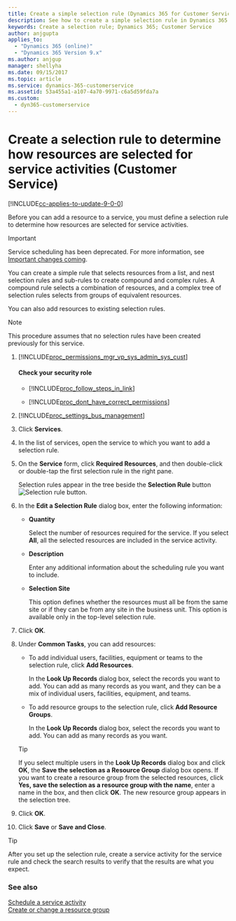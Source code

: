 ```yaml
---
title: Create a simple selection rule (Dynamics 365 for Customer Service) | MicrosoftDocs
description: See how to create a simple selection rule in Dynamics 365 for Customer Service
keywords: Create a selection rule; Dynamics 365; Customer Service
author: anjgupta
applies_to: 
  - "Dynamics 365 (online)"
  - "Dynamics 365 Version 9.x"
ms.author: anjgup
manager: shellyha
ms.date: 09/15/2017
ms.topic: article
ms.service: dynamics-365-customerservice
ms.assetid: 53a455a1-a107-4a70-9971-c6a5d59fda7a
ms.custom:
  - dyn365-customerservice
---
```


# Create a selection rule to determine how resources are selected for service activities (Customer Service)

[!INCLUDE[cc-applies-to-update-9-0-0](../includes/cc_applies_to_update_9_0_0.md)]

Before you can add a resource to a service, you must define a selection rule to determine how resources are selected for service activities. 

> [!IMPORTANT]
> Service scheduling has been deprecated. For more information, see [Important changes coming](https://docs.microsoft.com/en-us/dynamics365/get-started/whats-new/customer-engagement/important-changes-coming).
  
You can create a simple rule that selects resources from a list, and nest selection rules and sub-rules to create compound and complex rules. A compound rule selects a combination of resources, and a complex tree of selection rules selects from groups of equivalent resources.  
  
You can also add resources to existing selection rules.

> [!NOTE]
> This procedure assumes that no selection rules have been created previously for this service.  
  
1. [!INCLUDE[proc_permissions_mgr_vp_sys_admin_sys_cust](../includes/proc-permissions-mgr-vp-sys-admin-sys-cust.md)]  
  
    #### Check your security role  
  
    - [!INCLUDE[proc_follow_steps_in_link](../includes/proc-follow-steps-in-link.md)]  
  
    - [!INCLUDE[proc_dont_have_correct_permissions](../includes/proc-dont-have-correct-permissions.md)]  
  
2. [!INCLUDE[proc_settings_bus_management](../includes/proc-settings-bus-management.md)]  
  
3.  Click **Services**.  
  
4.  In the list of services, open the service to which you want to add a selection rule.  
  
5.  On the **Service** form, click **Required Resources**, and then double-click or double-tap the first selection rule in the right pane.  
  
     Selection rules appear in the tree beside the **Selection Rule** button ![Selection rule button](../customer-service/media/crm-ua-selection-rule-folder.gif "Selection rule button").  
  
6.  In the **Edit a Selection Rule** dialog box, enter the following information:  
  
    - **Quantity**  
  
         Select the number of resources required for the service. If you select **All**, all the selected resources are included in the service activity.  
  
    - **Description**  
  
         Enter any additional information about the scheduling rule you want to include.  
  
    - **Selection Site**  
  
         This option defines whether the resources must all be from the same site or if they can be from any site in the business unit. This option is available only in the top-level selection rule.  
  
7.  Click **OK**.  
  
8.  Under **Common Tasks**, you can add resources:  
  
    -   To add individual users, facilities, equipment or teams to the selection rule, click **Add Resources**.  
  
         In the **Look Up Records** dialog box, select the records you want to add. You can add as many records as you want, and they can be a mix of individual users, facilities, equipment, and teams.  
  
    -   To add resource groups to the selection rule, click **Add Resource Groups**.  
  
         In the **Look Up Records** dialog box, select the records you want to add. You can add as many records as you want.  
  
    > [!TIP]
    >  If you select multiple users in the **Look Up Records** dialog box and click **OK**, the **Save the selection as a Resource Group** dialog box opens. If you want to create a resource group from the selected resources, click **Yes, save the selection as a resource group with the name**, enter a name in the box, and then click **OK**. The new resource group appears in the selection tree.  
  
9. Click **OK**.  
  
10. Click **Save** or **Save and Close**.  
  
> [!TIP]
>  After you set up the selection rule, create a service activity for the service rule and check the search results to verify that the results are what you expect.  
  
### See also     
 [Schedule a service activity](schedule-service-activity.md)   
 [Create or change a resource group](create-edit-resource-group.md)
